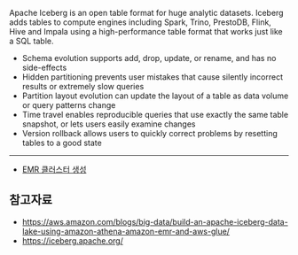 Apache Iceberg is an open table format for huge analytic datasets.
Iceberg adds tables to compute engines including Spark, Trino, PrestoDB, Flink, Hive and Impala using a high-performance table format that works just like a SQL table.

* Schema evolution supports add, drop, update, or rename, and has no side-effects
* Hidden partitioning prevents user mistakes that cause silently incorrect results or extremely slow queries
* Partition layout evolution can update the layout of a table as data volume or query patterns change
* Time travel enables reproducible queries that use exactly the same table snapshot, or lets users easily examine changes
* Version rollback allows users to quickly correct problems by resetting tables to a good state

------------

* [EMR 클러스터 생성](https://github.com/gnosia93/iceberg-on-aws/blob/main/tutorial/emr-create.md)



## 참고자료 ##

* https://aws.amazon.com/blogs/big-data/build-an-apache-iceberg-data-lake-using-amazon-athena-amazon-emr-and-aws-glue/
* https://iceberg.apache.org/

